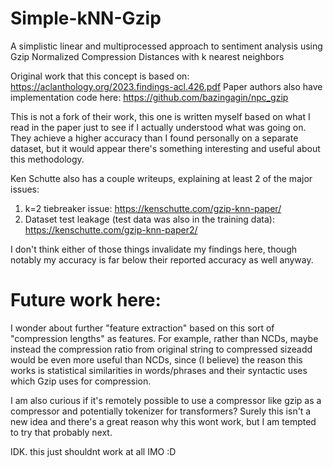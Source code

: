 # Simple-kNN-Gzip
A simplistic linear and multiprocessed approach to sentiment analysis using Gzip Normalized Compression Distances with k nearest neighbors

Original work that this concept is based on: https://aclanthology.org/2023.findings-acl.426.pdf
Paper authors also have implementation code here:  https://github.com/bazingagin/npc_gzip

This is not a fork of their work, this one is written myself based on what I read in the paper just to see if I actually understood what was going on. They achieve a higher accuracy than I found personally on a separate dataset, but it would appear there's something interesting and useful about this methodology. 

Ken Schutte also has a couple writeups, explaining at least 2 of the major issues:
1. k=2 tiebreaker issue: https://kenschutte.com/gzip-knn-paper/
2. Dataset test leakage (test data was also in the training data): https://kenschutte.com/gzip-knn-paper2/

I don't think either of those things invalidate my findings here, though notably my accuracy is far below their reported accuracy as well anyway. 

# Future work here:
I wonder about further "feature extraction" based on this sort of "compression lengths" as features. For example, rather than NCDs, maybe instead the compression ratio from original string to compressed sizeadd would be even more useful than NCDs, since (I believe) the reason this works is statistical similarities in words/phrases and their syntactic uses which Gzip uses for compression. 

I am also curious if it's remotely possible to use a compressor like gzip as a compressor and potentially tokenizer for transformers? Surely this isn't a new idea and there's a great reason why this wont work, but I am tempted to try that probably next.

IDK. this just shouldnt work at all IMO :D

